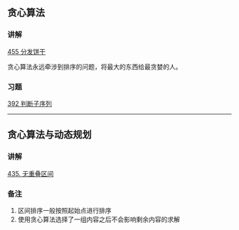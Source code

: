 ## 贪心算法

### 讲解

[455 分发饼干](https://leetcode-cn.com/problems/assign-cookies/)

贪心算法永远牵涉到排序的问题，将最大的东西给最贪婪的人。

### 习题

[392 判断子序列](https://leetcode-cn.com/problems/is-subsequence/)

---

## 贪心算法与动态规划

### 讲解

[435. 无重叠区间](https://leetcode-cn.com/problems/non-overlapping-intervals/)

### 备注

1. 区间排序一般按照起始点进行排序
2. 使用贪心算法选择了一组内容之后不会影响剩余内容的求解
